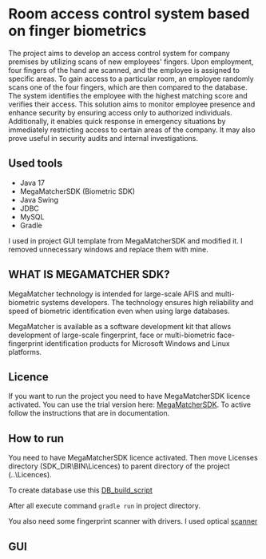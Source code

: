 # Room access control system based on finger biometrics

The project aims to develop an access control system for company premises by utilizing scans of new employees' fingers. Upon employment, four fingers of the hand are scanned, and the employee is assigned to specific areas. To gain access to a particular room, an employee randomly scans one of the four fingers, which are then compared to the database. The system identifies the employee with the highest matching score and verifies their access. This solution aims to monitor employee presence and enhance security by ensuring access only to authorized individuals. Additionally, it enables quick response in emergency situations by immediately restricting access to certain areas of the company. It may also prove useful in security audits and internal investigations.

## Used tools

- Java 17
- MegaMatcherSDK (Biometric SDK)
- Java Swing
- JDBC
- MySQL
- Gradle

I used in project GUI template from MegaMatcherSDK and modified it.
I removed unnecessary windows and replace them with mine.

## WHAT IS MEGAMATCHER SDK?
MegaMatcher technology is intended for large-scale AFIS and multi-biometric systems developers. 
The technology ensures high reliability and speed of biometric identification even when using large
databases.

MegaMatcher is available as a software development kit that allows development of large-scale
fingerprint, face or multi-biometric face-fingerprint identification products for Microsoft Windows 
and Linux platforms. 

## Licence

If you want to run the project you need to have MegaMatcherSDK licence activated. You can use the trial version here: [MegaMatcherSDK](https://www.neurotechnology.com/download.html#megamatcher_verifinger_verilook_verieye_sdk_trial). To active follow the instructions that are in documentation.

## How to run

You need to have MegaMatcherSDK licence activated. Then move Licenses directory (SDK_DIR\\BIN\\Licences) to parent directory of the project (..\\Licences).

To create database use this [DB_build_script](architecture/DB_build_script.sql)

After all execute command `gradle run` in project directory.

You also need some fingerprint scanner with drivers. I used optical [scanner](https://www.futronic-tech.com/pro-detail.php?pro_id=1543)

## GUI


